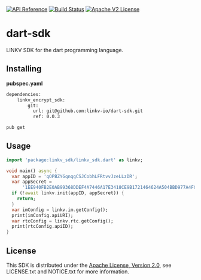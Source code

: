 [![API Reference](https://img.shields.io/badge/api-reference-blue.svg)]()
[![Build Status](https://img.shields.io/static/v1?label=build&message=passing&color=32CD32)]()
[![Apache V2 License](https://img.shields.io/badge/license-Apache%20V2-blue.svg)](https://github.com/linkv-io/dart-sdk/blob/master/LICENSE)

# dart-sdk

LINKV SDK for the dart programming language.

## Installing

**pubspec.yaml** 
```sh
dependencies:
    linkv_encrypt_sdk:
        git:
          url: git@github.com:linkv-io/dart-sdk.git
          ref: 0.0.3
```

```sh
pub get
```

## Usage

```dart
import 'package:linkv_sdk/linkv_sdk.dart' as linkv;

void main() async {
  var appID = 'qOPBZYGqnqgCSJCobhLFRtvvJzeLLzDR';
  var appSecret =
      '1EE940FB2E0AB99368DDEF4A7446A17E3418CE9B1721464624A504BBD977A4FC1477F6A1A02B22AF64070A49C32E05B1AC23E47D86BF6C490D637A42735E6DF7589D5644B3DF1BCD489186940ADE4C3D61C6028FCAF90D57FDCA7BA1888DD4B060B2996BCF41087A8CDEE52D775548166FC92B83D88125434597B9394AC3F7C81C9B8A41C0191B0A09AD59F20881A087574C51B0288A1867D8B7EE9CABC97C322F6469E4E19261C7A26527CD65299A564B319F42DB70E016537A5AFAAE896BEE';
  if (!await linkv.init(appID, appSecret)) {
    return;
  }
  var imConfig = linkv.im.getConfig();
  print(imConfig.apiURI);
  var rtcConfig = linkv.rtc.getConfig();
  print(rtcConfig.apiID);
}
```

## License

This SDK is distributed under the
[Apache License, Version 2.0](http://www.apache.org/licenses/LICENSE-2.0),
see LICENSE.txt and NOTICE.txt for more information.